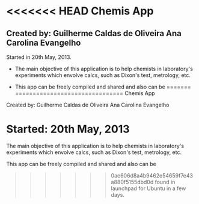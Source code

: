 <<<<<<< HEAD
Chemis App
==========

Created by: Guilherme Caldas de Oliveira Ana Carolina Evangelho
----------------------

Started in 20th May, 2013.

* The main objective of this application is to help chemists 
in laboratory's experiments which envolve calcs, such as 
Dixon's test, metrology, etc.

* This app can be freely compiled and shared and also can be 
=======
===============================
Chemis App

Created by:
Guilherme Caldas de Oliveira
Ana Carolina Evangelho

Started: 20th May, 2013
===============================

The main objective of this application is to help chemists 
in laboratory's experiments which envolve calcs, such as 
Dixon's test, metrology, etc.

This app can be freely compiled and shared and also can be 
>>>>>>> 0ae606d8a4b9462e54659f7e43a880f5155dbd0d
found in launchpad for Ubuntu in a few days.
